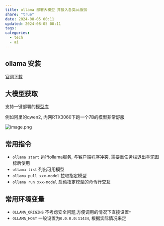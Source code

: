 ```yaml
---
title: ollama 部署大模型 并接入各类ai服务
share: "true"
date: 2024-08-05 00:11
updated: 2024-08-05 00:11
tags: 
categories:
  - tech
  - ai
---
```

## ollama 安装

[官网下载](https://ollama.com/download)

## 大模型获取

支持一键部署的[模型库](https://ollama.com/library)

例如阿里的qwen2, 内网RTX3060下跑一个7B的模型非常舒服

![image.png](https://alist.kong.vision/d/r2/_imageStore/2024/08/05/20240805001515.png)

## 常用指令

- `ollama start` 运行ollama服务, 与客户端程序冲突, 需要重任务栏退出羊驼图标后使用
- `ollama list` 列出可用模型
- `ollama pull xxx-model` 拉取指定模型 
- `ollama run xxx-model` 启动指定模型的命令行交互

## 常用环境变量

- `OLLAMA_ORIGINS` 不考虑安全问题,方便调用的情况下直接设置`*`
- `OLLAMA_HOST` 一般设置为`0.0.0.0:11434`, 根据实际情况来定



